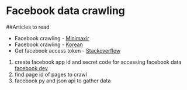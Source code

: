 
# Facebook data crawling

##Articles to read
- Facebook crawling - [Minimaxir](http://minimaxir.com/2015/07/facebook-scraper/)
- Facebook crawling - [Korean](https://kimdoky.github.io/python/2017/06/19/python-openAPI(facebook)-crawling.html)
- Get facebook access token - [Stackoverflow](https://stackoverflow.com/questions/12168452/long-lasting-fb-access-token-for-server-to-pull-fb-page-info/21927690#21927690)

1. create facebook app id and secret code for accessing facebook data [facebook dev](https://developers.facebook.com/apps)
2. find page id of pages to crawl
3. facebook py and json api to gather data
